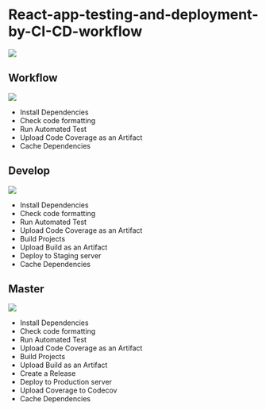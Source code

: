# React-app-testing-and-deployment-by-CI-CD-workflow

<img src="Workflow.JPG">

## Workflow

<img src="Workflow2.JPG">

- Install Dependencies
- Check code formatting
- Run Automated Test
- Upload Code Coverage as an Artifact
- Cache Dependencies

## Develop

<img src="Develop.JPG">

- Install Dependencies
- Check code formatting
- Run Automated Test
- Upload Code Coverage as an Artifact
- Build Projects
- Upload Build as an Artifact
- Deploy to Staging server
- Cache Dependencies

## Master

<img src="Master.JPG">

- Install Dependencies
- Check code formatting
- Run Automated Test
- Upload Code Coverage as an Artifact
- Build Projects
- Upload Build as an Artifact
- Create a Release
- Deploy to Production server
- Upload Coverage to Codecov
- Cache Dependencies